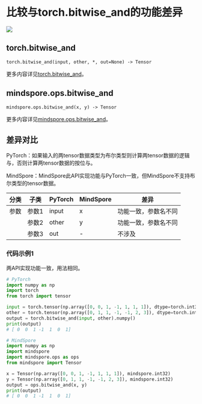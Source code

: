 # 比较与torch.bitwise_and的功能差异

<a href="https://gitee.com/mindspore/docs/blob/master/docs/mindspore/source_zh_cn/note/api_mapping/pytorch_diff/bitwise_and.md" target="_blank"><img src="https://mindspore-website.obs.cn-north-4.myhuaweicloud.com/website-images/master/resource/_static/logo_source.png"></a>

## torch.bitwise_and

```text
torch.bitwise_and(input, other, *, out=None) -> Tensor
```

更多内容详见[torch.bitwise_and](https://pytorch.org/docs/1.8.1/generated/torch.bitwise_and.html)。

## mindspore.ops.bitwise_and

```text
mindspore.ops.bitwise_and(x, y) -> Tensor
```

更多内容详见[mindspore.ops.bitwise_and](https://mindspore.cn/docs/zh-CN/master/api_python/ops/mindspore.ops.bitwise_and.html)。

## 差异对比

PyTorch：如果输入的两tensor数据类型为布尔类型则计算两tensor数据的逻辑与，否则计算两tensor数据的按位与。

MindSpore：MindSpore此API实现功能与PyTorch一致，但MindSpore不支持布尔类型的tensor数据。

| 分类 | 子类  | PyTorch | MindSpore | 差异                 |
| ---- | ----- | ------- | --------- | -------------------- |
| 参数 | 参数1 | input   | x         | 功能一致，参数名不同 |
|      | 参数2 | other   | y         | 功能一致，参数名不同 |
|      | 参数3 | out     | -         | 不涉及               |

### 代码示例1

两API实现功能一致，用法相同。

```python
# PyTorch
import numpy as np
import torch
from torch import tensor

input = torch.tensor(np.array([0, 0, 1, -1, 1, 1, 1]), dtype=torch.int32)
other = torch.tensor(np.array([0, 1, 1, -1, -1, 2, 3]), dtype=torch.int32)
output = torch.bitwise_and(input, other).numpy()
print(output)
# [ 0  0  1 -1  1  0  1]

# MindSpore
import numpy as np
import mindspore
import mindspore.ops as ops
from mindspore import Tensor

x = Tensor(np.array([0, 0, 1, -1, 1, 1, 1]), mindspore.int32)
y = Tensor(np.array([0, 1, 1, -1, -1, 2, 3]), mindspore.int32)
output = ops.bitwise_and(x, y)
print(output)
# [ 0  0  1 -1  1  0  1]
```

